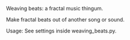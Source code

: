 Weaving beats: a fractal music thingum.

Make fractal beats out of another song or sound. 

Usage: See settings inside weaving_beats.py.
